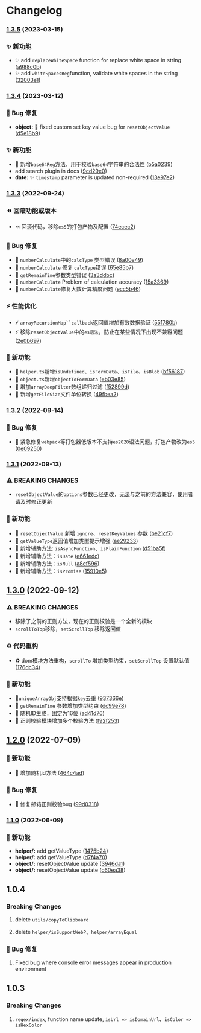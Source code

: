 # Changelog



### [1.3.5](https://github.com/zguiyang/quick-utils-js/compare/v1.3.4...v1.3.5) (2023-03-15)


### ✨ 新功能

* :sparkles: add `replaceWhiteSpace` function for replace white space in string ([a988c0b](https://github.com/zguiyang/quick-utils-js/commit/a988c0b20268bafbb9c555740d4167f346cb93dd))
* :sparkles: add `whiteSpacesReg`function, validate white spaces in the string ([32003e1](https://github.com/zguiyang/quick-utils-js/commit/32003e1176c228c32e836fc24aac755be7ef10cd))
### [1.3.4](https://github.com/zguiyang/quick-utils-js/compare/v1.3.3...v1.3.4) (2023-03-12)


### 🐛 Bug 修复

* **object:** :bug: fixed custom set key value bug for `resetObjectValue` ([d5e18b9](https://github.com/zguiyang/quick-utils-js/commit/d5e18b95a9e17f5eb85ae108752502ac1cd8eadd))


### ✨ 新功能

* 🎉 新增`base64Reg`方法，用于校验`base64`字符串的合法性 ([b5a0239](https://github.com/zguiyang/quick-utils-js/commit/b5a02391cbd7162b71a40ae5f994917d8e8f2c4b))
* add search plugin in docs ([9cd29e0](https://github.com/zguiyang/quick-utils-js/commit/9cd29e00bd9285c3ab9cede2519a8502211cc16e))
* **date:** :sparkles: `timestamp` parameter is updated non-required ([13e97e2](https://github.com/zguiyang/quick-utils-js/commit/13e97e2472f37945afd7704473e535b43d8345e2))

### [1.3.3](https://github.com/zguiyang/quick-utils-js/compare/v1.3.2...v1.3.3) (2022-09-24)


### ⏪ 回滚功能或版本

* ⏪ 回滚代码，移除`es5`的打包产物及配置 ([74ecec2](https://github.com/zguiyang/quick-utils-js/commit/74ecec2ce3652c08cc8cd0e448c5d34014dd75ed))


### 🐛 Bug 修复

* 🐛 `numberCalculate`中的`calcType` 类型错误 ([8a00e49](https://github.com/zguiyang/quick-utils-js/commit/8a00e4938f8d41bf421c905dbff2621e8789902b))
* 🐛 `numberCalculate` 修复 `calcType`错误 ([65e85b7](https://github.com/zguiyang/quick-utils-js/commit/65e85b77df49f67ff7d793885c23db9a3e9e56a4))
* 🐛  `getRemainTime`参数类型错误 ([3a3ddbc](https://github.com/zguiyang/quick-utils-js/commit/3a3ddbc7c6e4625a1f7f0f93c8fc7225ac63a4f5))
* 🐛 `numberCalculate` Problem of calculation accuracy ([15a3369](https://github.com/zguiyang/quick-utils-js/commit/15a33698d57e0adec7e58ae5ba9c9b0b8a8dd7b3))
* 🐛 `numberCalculate`修复大数计算精度问题 ([ecc5b46](https://github.com/zguiyang/quick-utils-js/commit/ecc5b46cd84ea9e9816b1b2ab90a93bdf7bf56df))


### ⚡ 性能优化

* ⚡️ `arrayRecursionMap``callback`返回值增加有效数据验证 ([551780b](https://github.com/zguiyang/quick-utils-js/commit/551780b44a2603c2fe9738ffa6f743ff97bff30b))
* ⚡️ 移除`resetObjectValue`中的`es语法`，防止在某些情况下出现不兼容问题 ([2e0b697](https://github.com/zguiyang/quick-utils-js/commit/2e0b697b2bd0df7d8f5a415b5d10a8f8f29d4741))


### 🎉 新功能

* 🎉 `helper.ts`新增`isUndefined`、`isFormData`、`isFile`、`isBlob` ([bf56187](https://github.com/zguiyang/quick-utils-js/commit/bf5618730f3119eb7addce59d5817e284b99ee87))
* 🎉 `object.ts`新增`objectToFormData` ([eb03e85](https://github.com/zguiyang/quick-utils-js/commit/eb03e85ddf6b7c8900597433d19cced6eac17d5e))
* 🎉 增加`arrayDeepFilter`数组递归过滤 ([f52899d](https://github.com/zguiyang/quick-utils-js/commit/f52899d89f943d56957e19deb9329a6e682e9ab5))
* 🎉 新增`getFileSize`文件单位转换 ([49fbea2](https://github.com/zguiyang/quick-utils-js/commit/49fbea23efd964a577d68cb147a56d39bfcff4a1))

### [1.3.2](https://github.com/zguiyang/quick-utils-js/compare/v1.3.1...v1.3.2) (2022-09-14)


### 🐛 Bug 修复

* 🐛 紧急修复`webpack`等打包器低版本不支持`es2020`语法问题，打包产物改为`es5` ([0e09250](https://github.com/zguiyang/quick-utils-js/commit/0e09250c7acd96d237e4140ecabf2e32b1345528))

### [1.3.1](https://github.com/zguiyang/quick-utils-js/compare/v1.3.0...v1.3.1) (2022-09-13)


### ⚠ BREAKING CHANGES

* `resetObjectValue`的`options`参数已经更改，无法与之前的方法兼容，使用者请及时修正更新

### 🎉 新功能

* 🎉  `resetObjectValue` 新增 `ignore`、`resetKeyValues` 参数 ([be21cf7](https://github.com/zguiyang/quick-utils-js/commit/be21cf70c1a27aa44f80c1f8940a07acff0b2515))
* 🎉 `getValueType`返回值增加类型提示增强 ([ae29233](https://github.com/zguiyang/quick-utils-js/commit/ae2923395ee142b340ea275d05aebf14a90eb188))
* 🎉 新增辅助方法: `isAsyncFunction`、`isPlainFunction` ([d51ba5f](https://github.com/zguiyang/quick-utils-js/commit/d51ba5f5c5b2484a997654bcc596bcdce96422b1))
* 🎉 新增辅助方法：`isDate` ([e661edc](https://github.com/zguiyang/quick-utils-js/commit/e661edcb79271a8436b2b3cab8ffb2dba65da6b2))
* 🎉 新增辅助方法：`isNull` ([a8ef596](https://github.com/zguiyang/quick-utils-js/commit/a8ef596b723d2a9d34dd86ded96067c7bf562303))
* 🎉 新增辅助方法：`isPromise` ([15910e5](https://github.com/zguiyang/quick-utils-js/commit/15910e5892f2b04415c85c122e7e8cde70c21486))

## [1.3.0](https://github.com/zguiyang/quick-utils-js/compare/v1.2.0...v1.3.0) (2022-09-12)


### ⚠ BREAKING CHANGES

* 移除了之前的正则方法，现在的正则校验是一个全新的模块
* `scrollToTop`移除，`setScrollTop` 移除返回值

### ♻️ 代码重构

* ♻️   dom模块方法重构，`scrollTo` 增加类型约束，`setScrollTop` 设置默认值 ([176dc34](https://github.com/zguiyang/quick-utils-js/commit/176dc340125b77e831df179c696b224baaf0cd40))


### 🎉 新功能

*  🎉`uniqueArrayObj`支持根据`key`去重 ([937366e](https://github.com/zguiyang/quick-utils-js/commit/937366ef083afbfea6e3f8be23ef8bd773fa2a2a))
* 🎉 `getRemainTime`  参数增加类型约束 ([dc99e78](https://github.com/zguiyang/quick-utils-js/commit/dc99e78761aa9bef961c74c3af8c996b6e7b5f57))
* 🎉 随机ID生成，固定为16位 ([ad41d76](https://github.com/zguiyang/quick-utils-js/commit/ad41d76551f770e456f7f31588e9380d2096aa87))
* 🎉 正则校验模块增加多个校验方法 ([f92f253](https://github.com/zguiyang/quick-utils-js/commit/f92f25350733b949d57e203c0f22a6320102482a))

## [1.2.0](https://github.com/zguiyang/quick-utils-js/compare/v1.1.0...v1.2.0) (2022-07-09)


### 🎉 新功能

*  🎉 增加随机id方法 ([464c4ad](https://github.com/zguiyang/quick-utils-js/commit/464c4adf6e824d8d14b6c4d2bd731793d354edf7))


### 🐛 Bug 修复

* 🐛  修复邮箱正则校验bug ([99d0318](https://github.com/zguiyang/quick-utils-js/commit/99d031899b1d280dae7906a26ca5d7f6baa495bb))

### [1.1.0](https://github.com/zguiyang/quick-utils-js/compare/v1.0.4...v1.1.0) (2022-06-09)


### 🎉 新功能

* **helper/:** add getValueType ([1475b24](https://github.com/zguiyang/quick-utils-js/commit/1475b247b63b320adc645791fcb4deab4d4901a3))
* **helper/:** add getValueType ([d7f4a70](https://github.com/zguiyang/quick-utils-js/commit/d7f4a70788240aad414f926dfe849b8f313ceaaf))
* **object/:** resetObjectValue update ([3946da1](https://github.com/zguiyang/quick-utils-js/commit/3946da10f1f654047ce3f3bcd88fe1b07e126c56))
* **object/:** resetObjectValue update ([c60ea38](https://github.com/zguiyang/quick-utils-js/commit/c60ea388211dbe47de876a3c433b26fcadb7b5cf))

## 1.0.4

### Breaking Changes

1. delete ``utils/copyToClipboard``

2. delete ``helper/isSupportWebP``、``helper/arrayEqual``

### 🐛 Bug 修复

1. Fixed bug where console error messages appear in production environment


## 1.0.3

### Breaking Changes

1. ``regex/index``, function name update, ``isUrl => isDomainUrl``、``isColor => isHexColor``

